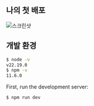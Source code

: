 ## 나의 첫 배포

![스크린샷](https://private-user-images.githubusercontent.com/119988166/492897391-ba84676e-f6e6-4eb8-9d2a-600940281ea3.png?jwt=eyJ0eXAiOiJKV1QiLCJhbGciOiJIUzI1NiJ9.eyJpc3MiOiJnaXRodWIuY29tIiwiYXVkIjoicmF3LmdpdGh1YnVzZXJjb250ZW50LmNvbSIsImtleSI6ImtleTUiLCJleHAiOjE3NTg2NDExMjgsIm5iZiI6MTc1ODY0MDgyOCwicGF0aCI6Ii8xMTk5ODgxNjYvNDkyODk3MzkxLWJhODQ2NzZlLWY2ZTYtNGViOC05ZDJhLTYwMDk0MDI4MWVhMy5wbmc_WC1BbXotQWxnb3JpdGhtPUFXUzQtSE1BQy1TSEEyNTYmWC1BbXotQ3JlZGVudGlhbD1BS0lBVkNPRFlMU0E1M1BRSzRaQSUyRjIwMjUwOTIzJTJGdXMtZWFzdC0xJTJGczMlMkZhd3M0X3JlcXVlc3QmWC1BbXotRGF0ZT0yMDI1MDkyM1QxNTIwMjhaJlgtQW16LUV4cGlyZXM9MzAwJlgtQW16LVNpZ25hdHVyZT02M2MxZjgxNDdiNzQ0MWIyMzI4OTk3MjRlOGM4ZGNjMTNmMzBkZTE5MDNmMDk0OWNiZjE5NjIxNDQyYzBjZjQxJlgtQW16LVNpZ25lZEhlYWRlcnM9aG9zdCJ9.YSn1ITQ0sPgm1vAXjrJ0im8Vc5PLkisxmh72Az7HAjE)

## 개발 환경

```bash
$ node -v
v22.19.0
$ npm -v
11.6.0
```


First, run the development server:

```bash
$ npm run dev
```